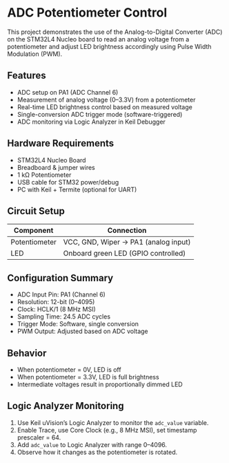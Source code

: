 # ADC Potentiometer Control

This project demonstrates the use of the Analog-to-Digital Converter (ADC) on the STM32L4 Nucleo board to read an analog voltage from a potentiometer and adjust LED brightness accordingly using Pulse Width Modulation (PWM).

## Features

- ADC setup on PA1 (ADC Channel 6)
- Measurement of analog voltage (0–3.3V) from a potentiometer
- Real-time LED brightness control based on measured voltage
- Single-conversion ADC trigger mode (software-triggered)
- ADC monitoring via Logic Analyzer in Keil Debugger

## Hardware Requirements

- STM32L4 Nucleo Board  
- Breadboard & jumper wires  
- 1 kΩ Potentiometer  
- USB cable for STM32 power/debug  
- PC with Keil + Termite (optional for UART)  

## Circuit Setup

| Component     | Connection         |
|---------------|--------------------|
| Potentiometer | VCC, GND, Wiper → PA1 (analog input) |
| LED           | Onboard green LED (GPIO controlled) |

## Configuration Summary

- ADC Input Pin: PA1 (Channel 6)
- Resolution: 12-bit (0–4095)
- Clock: HCLK/1 (8 MHz MSI)
- Sampling Time: 24.5 ADC cycles
- Trigger Mode: Software, single conversion
- PWM Output: Adjusted based on ADC voltage

## Behavior

- When potentiometer = 0V, LED is off
- When potentiometer = 3.3V, LED is full brightness
- Intermediate voltages result in proportionally dimmed LED

## Logic Analyzer Monitoring

1. Use Keil uVision’s Logic Analyzer to monitor the `adc_value` variable.
2. Enable Trace, use Core Clock (e.g., 8 MHz MSI), set timestamp prescaler = 64.
3. Add `adc_value` to Logic Analyzer with range 0–4096.
4. Observe how it changes as the potentiometer is rotated.
